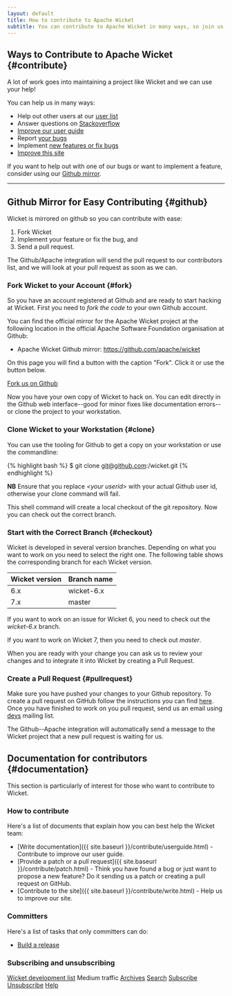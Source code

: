 ```yaml
---
layout: default
title: How to contribute to Apache Wicket
subtitle: You can contribute to Apache Wicket in many ways, so join us and make Wicket better!
---
```


## Ways to Contribute to Apache Wicket {#contribute}

A lot of work goes into maintaining a project like Wicket and we can
use your help!

You can help us in many ways:

- Help out other users at our [user list](../help/email.html)
- Answer questions on <a href="http://stackoverflow.com/questions/tagged/wicket" rel="nofollow">Stackoverflow</a>
- [Improve our user guide](userguide.html)
- Report [your bugs](../help/#reportbug)
- Implement [new features or fix bugs](patch.html)
- [Improve this site](write.html)

If you want to help out with one of our bugs or want to implement a
feature, consider using our [Github mirror](#github).

---

## Github Mirror for Easy Contributing {#github}

Wicket is mirrored on github so you can contribute with ease:

1. Fork Wicket
2. Implement your feature or fix the bug, and
3. Send a pull request.

The Github/Apache integration will send the pull request to our
contributors list, and we will look at your pull request as soon as we
can.

### Fork Wicket to your Account {#fork}

So you have an account registered at Github and are ready to start
hacking at Wicket. First you need to _fork the code_ to your own Github
account.

You can find the official mirror for the Apache Wicket project at the
following location in the official Apache Software Foundation
organisation at Github:

- Apache Wicket Github mirror: <a
  href="https://github.com/apache/wicket"
  rel="nofollow">https://github.com/apache/wicket</a>

On this page you will find a button with the caption "Fork". Click it
or use the button below.

<a class="button" rel="nofollow" href="https://github.com/apache/wicket/fork">Fork us on Github</a>

Now you have your own copy of Wicket to hack on. You can edit directly
in the Github web interface--good for minor fixes like documentation
errors--or clone the project to your workstation.

### Clone Wicket to your Workstation {#clone}

You can use the tooling for Github to get a copy on your workstation or
use the commandline:

{% highlight bash %}
$ git clone git@github.com:<your userid>/wicket.git
{% endhighlight %}

**NB** Ensure that you replace _\<your userid\>_ with your actual
Github user id, otherwise your clone command will fail.
    
This shell command will create a local checkout of the git repository.
Now you can check out the correct branch.

### Start with the Correct Branch {#checkout}

Wicket is developed in several version branches. Depending on what you
want to work on you need to select the right one. The following table
shows the corresponding branch for each Wicket version.

<table>
    <thead>
        <tr>
            <th>Wicket version</th>
            <th>Branch name</th>
        </tr>
    </thead>
    <tbody>
        <tr>
            <td>6.x</td>
            <td>wicket-6.x</td>
        </tr>
        <tr>
            <td>7.x</td>
            <td>master</td>
        </tr>
    </tbody>
</table>    
            
If you want to work on an issue for Wicket 6, you need to check out the
_wicket-6.x_ branch.

If you want to work on Wicket 7, then you need to check out _master_.

When you are ready with your change you can ask us to review your
changes and to integrate it into Wicket by creating a Pull Request.

### Create a Pull Request {#pullrequest}

Make sure you have pushed your changes to your Github repository. To
create a pull request on GitHub follow the instructions you can find <a
href="https://help.github.com/articles/creating-a-pull-request/"
rel="nofollow">here</a>. Once you have finished to work on you pull
request, send us an email using [devs](mailto:dev@wicket.apache.org)
mailing list.

The Github--Apache integration will automatically send a message to the
Wicket project that a new pull request is waiting for us.

## Documentation for contributors {#documentation}

This section is particularly of interest for those who want to
contribute to Wicket.

### How to contribute

Here's a list of documents that explain how you can best help the Wicket team:

- [Write documentation]({{ site.baseurl }}/contribute/userguide.html) - Contribute to improve our user guide.
- [Provide a patch or a pull request]({{ site.baseurl }}/contribute/patch.html) - Think you have found a bug or just want to propose a new feature? Do it sending us a patch or creating a pull request on GitHub.
- [Contribute to the site]({{ site.baseurl }}/contribute/write.html) - Help us to improve our site.

### Committers

Here's a list of tasks that only committers can do:

- <a href="{{ site.baseurl }}/contribute/release.html">Build a release</a>




### Subscribing and unsubscribing ##

<a href="mailto:dev@wicket.apache.org">Wicket development list</a>
Medium traffic
<a href="http://mail-archives.apache.org/mod_mbox/wicket-dev/">Archives</a>
<a href="http://wicket-dev.markmail.org/">Search</a>
<a href="mailto:dev-subscribe@wicket.apache.org?subject=Subscribe to Apache Wicket development list">Subscribe</a>
<a href="mailto:dev-unsubscribe@wicket.apache.org?subject=Unsubscribe from Apache Wicket development list">Unsubscribe</a>
<a href="mailto:dev-help@wicket.apache.org?subject=Help for Apache Wicket development list">Help</a>

